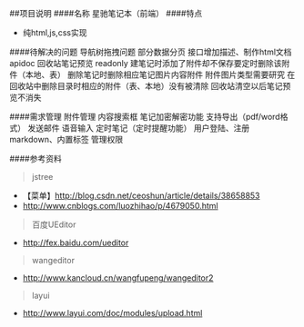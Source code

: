 ##项目说明
####名称
星驰笔记本（前端）
####特点
* 纯html,js,css实现

####待解决的问题
导航树拖拽问题
部分数据分页
接口增加描述、制作html文档apidoc
回收站笔记预览 readonly
建笔记时添加了附件却不保存要定时删除该附件（本地、表）
删除笔记时删除相应笔记图片内容附件
附件图片类型需要研究
在回收站中删除目录时相应的附件（表、本地）没有被清除
回收站清空以后笔记预览不消失

####需求管理
附件管理
内容搜索框
笔记加密解密功能
支持导出（pdf/word格式）
发送邮件
语音输入
定时笔记（定时提醒功能）
用户登陆、注册
markdown、内置标签
管理权限


####参考资料
> jstree
* 【菜单】http://blog.csdn.net/ceoshun/article/details/38658853
* http://www.cnblogs.com/luozhihao/p/4679050.html
> 百度UEditor
* http://fex.baidu.com/ueditor
> wangeditor
* http://www.kancloud.cn/wangfupeng/wangeditor2
> layui
* http://www.layui.com/doc/modules/upload.html